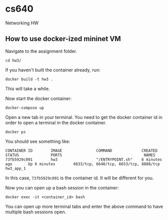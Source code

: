 # cs640
Networking HW

## How to use docker-ized mininet VM

Navigate to the assignment folder.

```
cd hw3/

```

If you haven't built the container already, run:

```
docker build -t hw3 .
```

This will take a while.

Now start the docker container:

```
docker-compose up
```

Open a new tab in your terminal. You need to get the docker container id in order to open a terminal in the docker container.

```
docker ps
```

You should see something like:

```
CONTAINER ID        IMAGE               COMMAND             CREATED             STATUS              PORTS                                    NAMES
73fb5929c091        hw3                 "/ENTRYPOINT.sh"    6 minutes ago       Up 6 minutes        6633/tcp, 6640/tcp, 6653/tcp, 8888/tcp   hw3_app_1
```

In this case, `73fb5929c091` is the container id. It will be different for you.

Now you can open up a bash session in the container:

```
docker exec -it <container_id> bash
```

You can open up more terminal tabs and enter the above command to have multiple bash sessions open.
